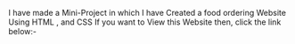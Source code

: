 I have made a Mini-Project in which I have Created a food ordering Website Using HTML , and CSS
If you want to View this Website then, click the link below:-

